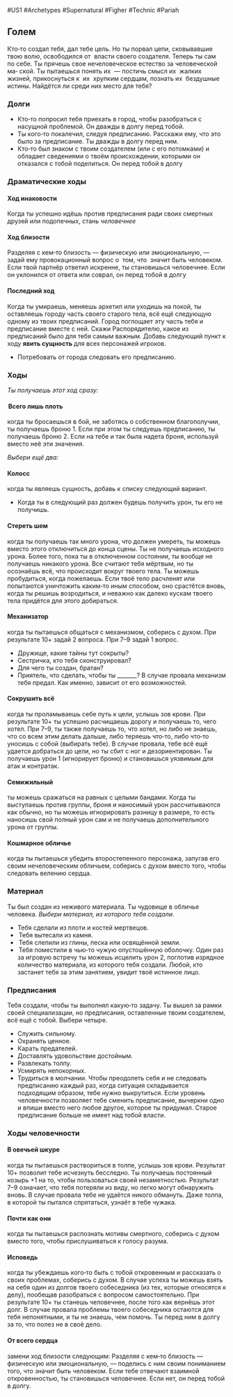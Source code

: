 #US1 #Archetypes #Supernatural #Figher #Technic #Pariah 

## Голем
Кто‑то создал тебя, дал тебе цель. Но ты порвал цепи, сковывавшие твою волю, освободился от  власти своего создателя. Теперь ты сам по себе. Ты прячешь свое нечеловеческое естество за человеческой ма‑ ской. Ты пытаешься понять их  — постичь смысл их  жалких жизней, прикоснуться к  их  хрупким сердцам, познать их  бездушные истины. Найдётся ли среди них место для тебя?

### Долги
- Кто‑то попросил тебя приехать в город, чтобы разобраться с насущной проблемой. Он дважды в долгу перед тобой. 
- Ты кого‑то покалечил, следуя предписанию. Расскажи ему, что это было за предписание. Ты дважды в долгу перед ним. 
- Кто‑то был знаком с твоим создателем (или с его потомками) и обладает сведениями о твоём происхождении, которыми он отказался с тобой поделиться. Он перед тобой в долгу

### Драматические ходы
#### Ход инаковости 
Когда ты успешно идёшь против предписания ради своих смертных друзей или подопечных, стань *человечнее*

#### Ход близости
Разделяя с кем‑то близость — физическую или эмоциональную, — задай ему провокационный вопрос о  том, что  значит быть человеком. Если твой партнёр ответил искренне, ты становишься человечнее. Если он уклонился от ответа или соврал, он перед тобой в долгу

#### Последний ход
Когда ты умираешь, меняешь архетип или  уходишь на  покой, ты оставляешь городу часть своего старого тела, всё ещё  следующую одному из твоих предписаний. Город поглощает эту часть тебя и предписание вместе с ней. Скажи Распорядителю, какое из предписаний было для тебя самым важным. 
Добавь следующий пункт к ходу **явить сущность** для всех персонажей игроков. 
- Потребовать от города следовать его предписанию.

### Ходы

*Ты получаешь этот ход сразу:*
####  Всего лишь плоть
когда ты бросаешься в бой, не заботясь о собственном благополучии, ты получаешь броню 1. Если при этом ты следуешь предписанию, ты получаешь броню 2. Если на тебе и так была надета броня, используй вместо неё эти значения. 

*Выбери ещё два:*
#### Колосс
когда ты являешь сущность, добавь к списку следующий вариант. 
- Когда ты в следующий раз должен будешь получить урон, ты его не получишь. 

#### Стереть шем
когда ты получаешь так много урона, что должен умереть, ты можешь вместо этого отключиться до конца сцены. Ты не получаешь исходного урона. Более того, пока ты в отключенном состоянии, ты вообще не получаешь никакого урона. Все считают тебя мёртвым, но ты осознаёшь всё, что происходит вокруг твоего тела. Ты можешь пробудиться, когда пожелаешь. Если твоё тело расчленят или попытаются уничтожить каким‑то иным способом, оно срастётся вновь, когда ты решишь возродиться, и неважно как далеко кускам твоего тела придётся для этого добираться. 

#### Механизатор
когда ты пытаешься общаться с механизмом, соберись с духом. 
При результате 10+ задай 2 вопроса. При 7–9 задай 1 вопрос. 
- Дружище, какие тайны тут сокрыты? 
- Сестричка, кто тебя сконструировал? 
- Для чего ты создан, братан? 
- Приятель, что сделать, чтобы ты \_\_\_\_\_\_\_? 
В случае провала механизм тебя предал. Как именно, зависит от его возможностей. 

#### Сокрушить всё
когда ты проламываешь себе путь к цели, услышь зов крови. При результате 10+ ты успешно расчищаешь дорогу и получаешь то, чего хотел. При 7–9, ты также получаешь то, что хотел, но либо не знаешь, что со всем этим делать дальше, либо теряешь что‑то, либо что‑то уносишь с собой (выбирать тебе). В случае провала, тебе всё ещё удается добраться до цели, но ты сбит с ног и дезориентирован. Ты получаешь урон 1 (игнорирует броню) и становишься уязвимым для атак и контратак. 

#### Семижильный
ты можешь сражаться на равных с целыми бандами. Когда ты выступаешь против группы, броня и наносимый урон рассчитываются как обычно, но ты можешь игнорировать разницу в размере, то есть наносишь свой полный урон сам и не получаешь дополнительного урона от группы. 

#### Кошмарное обличье
когда ты пытаешься убедить второстепенного персонажа, запугав его своим нечеловеческим обличьем, соберись с духом вместо того, чтобы следовать велению сердца.


### Материал
Ты был создан из  неживого материала. Ты чудовище в  обличье человека. 
*Выбери материал, из которого тебя создали.*
- Тебя сделали из плоти и костей мертвецов. 
-  Тебя вытесали из камня. 
-  Тебя слепили из глины, песка или освящённой земли. 
-  Тебя поместили в чью‑то чужую опустошённую оболочку. 
Один раз за  игровую встречу ты можешь исцелить урон 2, поглотив изрядное количество материала, из которого тебя создали. Любой, кто застанет тебя за этим занятием, увидит твоё истинное лицо.

### Предписания
Тебя создали, чтобы ты выполнял какую‑то задачу. Ты вышел за рамки своей специализации, но предписания, оставленные твоим создателем, всё ещё с тобой. Выбери четыре. 
- Служить сильному. 
- Охранять ценное. 
- Карать предателей. 
- Доставлять удовольствие достойным. 
- Развлекать толпу. 
- Усмирять непокорных. 
- Трудиться в молчании. 
Чтобы преодолеть себя и  не  следовать предписанию каждый раз, когда ситуация складывается подходящим образом, тебе нужно выкрутиться. 
Если уровень человечности позволяет тебе сменить предписание, вычеркни одно и впиши вместо него любое другое, которое ты придумал. Старое предписание больше не имеет над тобой власти. 

### Ходы человечности
#### В овечьей шкуре
когда ты пытаешься раствориться в толпе, услышь зов крови. Результат 10+ позволит тебе исчезнуть бесследно. Ты получаешь постоянный козырь +1 на то, чтобы пользоваться своей незаметностью. Результат 7–9 означает, что тебя потеряли из виду, но легко могут обнаружить вновь. В случае провала тебе не удаётся никого обмануть. Даже толпа, в которой ты пытался спрятаться, узнаёт в тебе чужака. 

#### Почти как они
когда ты пытаешься распознать мотивы смертного, соберись с духом вместо того, чтобы прислушиваться к голосу разума. 

#### Исповедь
когда ты убеждаешь кого‑то быть с тобой откровенным и рассказать о своих проблемах, соберись с духом. В случае успеха ты можешь взять на себя один из долгов твоего собеседника (из тех, которые относятся к делу), пообещав разобраться с вопросом самостоятельно. При результате 10+ ты станешь человечнее, после того как вернёшь этот долг. 
В случае провала проблемы твоего собеседника остаются для тебя непонятными, и ты не знаешь, чем помочь. Ты перед ним в долгу за то, что полез не в своё дело. 

#### От всего сердца
замени ход близости следующим: 
Разделяя с кем‑то близость — физическую или эмоциональную, — поделись с ним своим пониманием того, что значит быть человеком. Если тебе отвечают взаимной откровенностью, ты становишься человечнее. Если нет, он перед тобой в долгу.